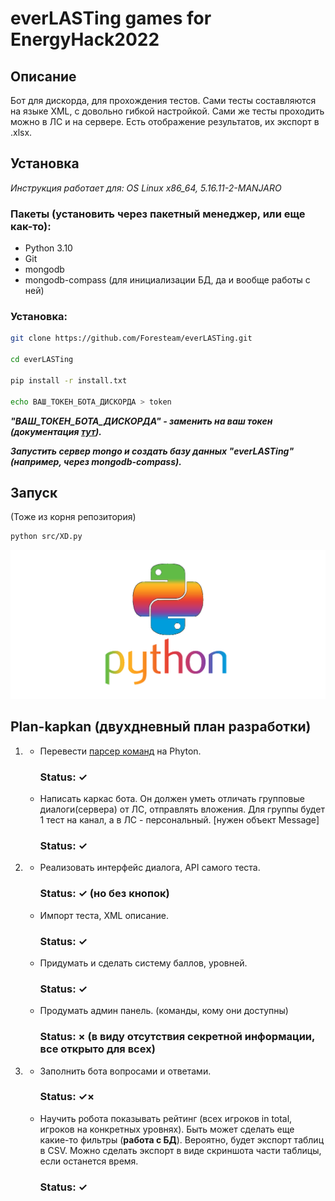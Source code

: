 # everLASTing games for EnergyHack2022
## Описание
Бот для дискорда, для прохождения тестов. Сами тесты составляются на языке XML, с довольно гибкой настройкой.
Сами же тесты проходить можно в ЛС и на сервере. Есть отображение результатов, их экспорт в .xlsx.
## Установка
*Инструкция работает для: OS Linux x86_64, 5.16.11-2-MANJARO*

### Пакеты (установить через пакетный менеджер, или еще как-то):
* Python 3.10
* Git
* mongodb
* mongodb-compass (для инициализации БД, да и вообще работы с ней)

### Установка:
```sh
git clone https://github.com/Foresteam/everLASTing.git

cd everLASTing

pip install -r install.txt

echo ВАШ_ТОКЕН_БОТА_ДИСКОРДА > token
```
***"ВАШ_ТОКЕН_БОТА_ДИСКОРДА" - заменить на ваш токен (документация [тут](https://discord.com/developers/docs/intro)).***

***Запустить сервер mongo и создать базу данных "everLASTing" (например, через mongodb-compass).***
## Запуск
(Тоже из корня репозитория)
```sh
python src/XD.py
```
![](pylogo.png)
## Plan-kapkan (двухдневный план разработки)
1.
    * Перевести [парсер команд](https://github.com/Foresteam/cmd-argparse) на Phyton.
      ### Status: ✓
    * Написать каркас бота. Он должен уметь отличать групповые диалоги(сервера) от ЛС, отправлять вложения. Для группы будет 1 тест на канал, а в ЛС - персональный. [нужен объект Message]
      ### Status: ✓
2.
    * Реализовать интерфейс диалога, API самого теста.
      ### Status: ✓ (но без кнопок)
    * Импорт теста, XML описание.
      ### Status: ✓
    * Придумать и сделать систему баллов, уровней.
      ### Status: ✓
    * Продумать админ панель. (команды, кому они доступны)
      ### Status: × (в виду отсутствия секретной информации, все открыто для всех)
3.
    * Заполнить бота вопросами и ответами.
      ### Status: ✓×
    * Научить робота показывать рейтинг (всех игроков in total, игроков на конкретных уровнях). Быть может сделать еще какие-то фильтры (**работа с БД**). Вероятно, будет экспорт таблиц в CSV. Можно сделать экспорт в виде скриншота части таблицы, если останется время.
      ### Status: ✓
